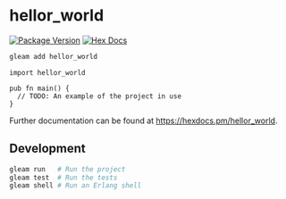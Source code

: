 # hellor_world

[![Package Version](https://img.shields.io/hexpm/v/hellor_world)](https://hex.pm/packages/hellor_world)
[![Hex Docs](https://img.shields.io/badge/hex-docs-ffaff3)](https://hexdocs.pm/hellor_world/)

```sh
gleam add hellor_world
```
```gleam
import hellor_world

pub fn main() {
  // TODO: An example of the project in use
}
```

Further documentation can be found at <https://hexdocs.pm/hellor_world>.

## Development

```sh
gleam run   # Run the project
gleam test  # Run the tests
gleam shell # Run an Erlang shell
```
